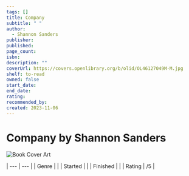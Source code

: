 ```yaml
---
tags: []
title: Company
subtitle: " "
author:
  - Shannon Sanders
publisher: 
published: 
page_count: 
isbn: 
description: ""
coverUrl: https://covers.openlibrary.org/b/olid/OL46127049M-M.jpg
shelf: to-read
owned: false
start_date: 
end_date: 
rating: 
recommended_by: 
created: 2023-11-06
---
```


# Company by Shannon Sanders

![Book Cover Art](https://covers.openlibrary.org/b/olid/OL46127049M-M.jpg)


| --- | --- |
| Genre |  |
| Started |  |
| Finished |  |
| Rating | /5 |

